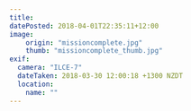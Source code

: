 ```yaml
---
title: 
datePosted: 2018-04-01T22:35:11+12:00
image: 
    origin: "missioncomplete.jpg"
    thumb: "missioncomplete_thumb.jpg"
exif:
  camera: "ILCE-7"
  dateTaken: 2018-03-30 12:00:18 +1300 NZDT
  location:
    name: ""
---
```



	